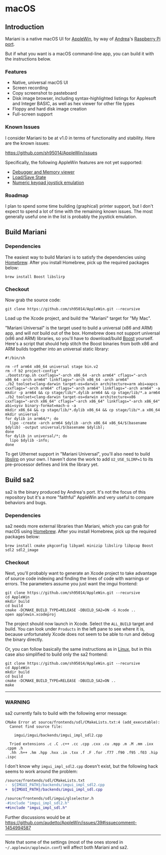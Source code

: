 # macOS

## Introduction

Mariani is a native macOS UI for [AppleWin](https://github.com/AppleWin/AppleWin), by way of [Andrea](https://github.com/audetto)'s [Raspberry Pi port](https://github.com/audetto/AppleWin).

But if what you want is a macOS command-line app, you can build it with the instructions below.

### Features

- Native, universal macOS UI
- Screen recording
- Copy screenshot to pasteboard
- Disk image browser, including syntax-highlighted listings for Applesoft and Integer BASIC, as well as hex viewer for other file types
- Floppy and hard disk image creation
- Full-screen support

### Known Issues

I consider Mariani to be at v1.0 in terms of functionality and stability. Here are the known issues:

https://github.com/sh95014/AppleWin/issues

Specifically, the following AppleWin features are not yet supported:

- [Debugger and Memory viewer](https://github.com/sh95014/AppleWin/issues/12)
- [Load/Save State](https://github.com/sh95014/AppleWin/issues/13)
- [Numeric keypad joystick emulation](https://github.com/sh95014/AppleWin/issues/10)

### Roadmap

I plan to spend some time building (graphical) printer support, but I don't expect to spend a lot of time with the remaining known issues. The most generally useful one in the list is probably the joystick emulation.

## Build Mariani

### Dependencies

The easiest way to build Mariani is to satisfy the dependencies using [Homebrew](https://brew.sh). After you install Homebrew, pick up the required packages below:

```
brew install Boost libslirp
```

### Checkout

Now grab the source code:

```
git clone https://github.com/sh95014/AppleWin.git --recursive
```

Load up the Xcode project, and build the "Mariani" target for "My Mac".

"Mariani Universal" is the target used to build a universal (x86 and ARM) app, and will *not* build out of the box. Homebrew does not support universal (x86 and ARM) libraries, so you'll have to download/build [Boost](https://www.boost.org/users/download/) yourself. Here's a script that should help stitch the Boost binaries from both x86 and ARM builds together into an universal static library:

```
#!/bin/sh

rm -rf arm64 x86_64 universal stage bin.v2
rm -f b2 project-config*
./bootstrap.sh cxxflags="-arch x86_64 -arch arm64" cflags="-arch x86_64 -arch arm64" linkflags="-arch x86_64 -arch arm64"
./b2 toolset=clang-darwin target-os=darwin architecture=arm abi=aapcs cxxflags="-arch arm64" cflags="-arch arm64" linkflags="-arch arm64" -a
mkdir -p arm64 && cp stage/lib/*.dylib arm64 && cp stage/lib/*.a arm64
./b2 toolset=clang-darwin target-os=darwin architecture=x86 cxxflags="-arch x86_64" cflags="-arch x86_64" linkflags="-arch x86_64" abi=sysv binary-format=mach-o -a
mkdir x86_64 && cp stage/lib/*.dylib x86_64 && cp stage/lib/*.a x86_64
mkdir universal
for dylib in arm64/*; do 
  lipo -create -arch arm64 $dylib -arch x86_64 x86_64/$(basename $dylib) -output universal/$(basename $dylib); 
done
for dylib in universal/*; do
  lipo $dylib -info;
done
```

To get Uthernet support in "Mariani Universal", you'll also need to build [libslirp](https://gitlab.freedesktop.org/slirp/libslirp) on your own. I haven't done the work to add `U2_USE_SLIRP=1` to its pre-processor defines and link the library yet.

## Build sa2

sa2 is the binary produced by Andrea's port. It's not the focus of this repository but it's a more "faithful" AppleWin and very useful to compare behaviors and bugs.

### Dependencies

sa2 needs more external libraries than Mariani, which you can grab for macOS using [Homebrew](https://brew.sh). After you install Homebrew, pick up the required packages below:

```
brew install cmake pkgconfig libyaml minizip libslirp libpcap Boost sdl2 sdl2_image
```

### Checkout

Next, you'll probably want to generate an Xcode project to take advantage of source code indexing and finding the lines of code with warnings or errors. The parameters assume you just want the imgui frontend:

```
git clone https://github.com/sh95014/AppleWin.git --recursive
cd AppleWin
mkdir build
cd build
cmake -DCMAKE_BUILD_TYPE=RELEASE -DBUILD_SA2=ON -G Xcode ..
open applewin.xcodeproj
```

The project should now launch in Xcode. Select the `ALL_BUILD` target and build. You can look under `Products` in the left pane to see where it is, because unfortunately Xcode does not seem to be able to run and debug the binary directly.

Or, you can follow basically the same instructions as in [Linux](linux.md), but in this case also simplified to build only the sa2 frontend:

```
git clone https://github.com/sh95014/AppleWin.git --recursive
cd AppleWin
mkdir build
cd build
cmake -DCMAKE_BUILD_TYPE=RELEASE -DBUILD_SA2=ON ..
make
```

---
### WARNING

sa2 currently fails to build with the following error message:

```
CMake Error at source/frontends/sdl/CMakeLists.txt:4 (add_executable):
  Cannot find source file:

    imgui/imgui/backends/imgui_impl_sdl2.cpp

  Tried extensions .c .C .c++ .cc .cpp .cxx .cu .mpp .m .M .mm .ixx .cppm .h
  .hh .h++ .hm .hpp .hxx .in .txx .f .F .for .f77 .f90 .f95 .f03 .hip .ispc
```

I don't know why `imgui_impl_sdl2.cpp` doesn't exist, but the following hack seems to work around the problem:

```diff
/source/frontends/sdl/CMakeLists.txt
-  ${IMGUI_PATH}/backends/imgui_impl_sdl2.cpp
+  ${IMGUI_PATH}/backends/imgui_impl_sdl.cpp

/source/frontends/sdl/imgui/glselector.h
-#include "imgui_impl_sdl2.h"
+#include "imgui_impl_sdl.h"
```

Further discussions would be at https://github.com/audetto/AppleWin/issues/39#issuecomment-1454994587

---

Note that some of the settings (most of the ones stored in `~/.applewin/applewin.conf`) will affect both Mariani and sa2.
